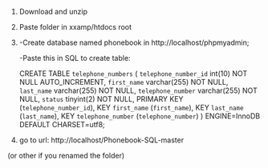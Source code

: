 1. Download and unzip

2. Paste folder in xxamp/htdocs root

3. -Create database named phonebook in http://localhost/phpmyadmin;

   -Paste this in SQL to create table:

    CREATE TABLE `telephone_numbers` (
      `telephone_number_id` int(10) NOT NULL AUTO_INCREMENT,
      `first_name` varchar(255) NOT NULL,
      `last_name` varchar(255) NOT NULL,
      `telephone_number` varchar(255) NOT NULL,
      `status` tinyint(2) NOT NULL,
      PRIMARY KEY (`telephone_number_id`),
      KEY `first_name` (`first_name`),
      KEY `last_name` (`last_name`),
      KEY `telephone_number` (`telephone_number`)
) ENGINE=InnoDB DEFAULT CHARSET=utf8;


4. go to url: http://localhost/Phonebook-SQL-master

(or other if you renamed the folder)
